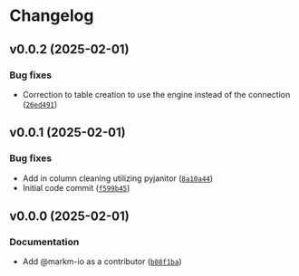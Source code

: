 # Changelog

## v0.0.2 (2025-02-01)

### Bug fixes

- Correction to table creation to use the engine instead of the connection ([`26ed491`](https://github.com/markm-io/dataframe_to_pg/commit/26ed491653e8e975af2e4c36b5bf6ec5640f97b7))

## v0.0.1 (2025-02-01)

### Bug fixes

- Add in column cleaning utilizing pyjanitor ([`8a10a44`](https://github.com/markm-io/dataframe_to_pg/commit/8a10a44eb1710422a728764cb936664d3bbdaae2))
- Initial code commit ([`f599b45`](https://github.com/markm-io/dataframe_to_pg/commit/f599b451fb233c6bdc2ba81ed951f1f47897bfda))

## v0.0.0 (2025-02-01)

### Documentation

- Add @markm-io as a contributor ([`b08f1ba`](https://github.com/markm-io/dataframe_to_pg/commit/b08f1bab1da9fd7a0e92a332b8cb2793eb6c2292))
